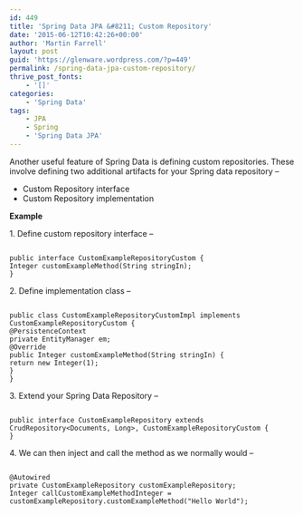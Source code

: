```yaml
---
id: 449
title: 'Spring Data JPA &#8211; Custom Repository'
date: '2015-06-12T10:42:26+00:00'
author: 'Martin Farrell'
layout: post
guid: 'https://glenware.wordpress.com/?p=449'
permalink: /spring-data-jpa-custom-repository/
thrive_post_fonts:
    - '[]'
categories:
    - 'Spring Data'
tags:
    - JPA
    - Spring
    - 'Spring Data JPA'
---
```


Another useful feature of Spring Data is defining custom repositories. These involve defining two additional artifacts for your Spring data repository –

- Custom Repository interface
- Custom Repository implementation

**Example**

1\. Define custom repository interface –

```

public interface CustomExampleRepositoryCustom {
Integer customExampleMethod(String stringIn);
}
```

2\. Define implementation class –

```

public class CustomExampleRepositoryCustomImpl implements CustomExampleRepositoryCustom {
@PersistenceContext
private EntityManager em;
@Override
public Integer customExampleMethod(String stringIn) {
return new Integer(1);
}
}
```

3\. Extend your Spring Data Repository –

```

public interface CustomExampleRepository extends CrudRepository<Documents, Long>, CustomExampleRepositoryCustom {
}
```

4\. We can then inject and call the method as we normally would –

```

@Autowired
private CustomExampleRepository customExampleRepository;
Integer callCustomExampleMethodInteger = customExampleRepository.customExampleMethod("Hello World");
```